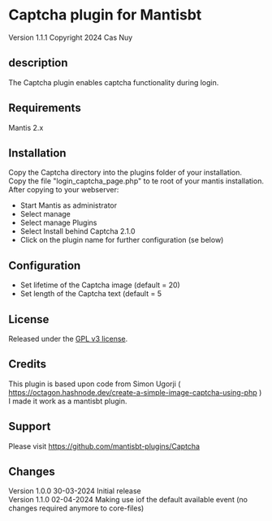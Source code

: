 # Captcha plugin for Mantisbt

Version 1.1.1
Copyright 2024 Cas Nuy

## description

The Captcha plugin enables captcha functionality during  login.

## Requirements

Mantis 2.x

## Installation

Copy the Captcha directory into the plugins folder of your installation.<br>
Copy the file "login_captcha_page.php" to te root of your mantis installation.<br>
After copying to your webserver:<br>
- Start Mantis as administrator<br>
- Select manage<br>
- Select manage Plugins<br>
- Select Install behind Captcha 2.1.0<br>
- Click on the plugin name for further configuration (se below)<br>

## Configuration

- Set lifetime of the Captcha image (default = 20)
- Set length of the Captcha text (default = 5

## License

Released under the [GPL v3 license](http://opensource.org/licenses/GPL-3.0).

## Credits

This plugin is based upon code from Simon Ugorji ( https://octagon.hashnode.dev/create-a-simple-image-captcha-using-php )
I made it work as a mantisbt plugin.

## Support

Please visit https://github.com/mantisbt-plugins/Captcha

## Changes

Version 1.0.0	30-03-2024	Initial release<br>
Version 1.1.0	02-04-2024	Making use iof the default available event (no changes required anymore to core-files)
